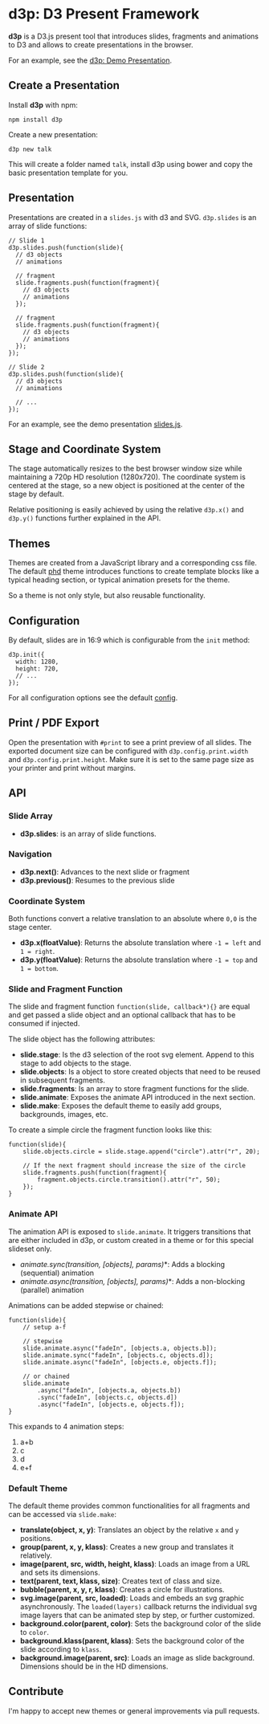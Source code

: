 # d3p: D3 Present Framework

**d3p** is a D3.js present tool that introduces slides, fragments and animations to D3 and allows to create presentations in the browser.

For an example, see the [d3p: Demo Presentation](http://southdesign.github.io/d3p).

## Create a Presentation

Install **d3p** with npm:

    npm install d3p

Create a new presentation:

    d3p new talk

This will create a folder named `talk`, install d3p using bower and copy the basic presentation template for you.

## Presentation

Presentations are created in a `slides.js` with d3 and SVG. `d3p.slides` is an array of slide functions:

    // Slide 1
    d3p.slides.push(function(slide){
      // d3 objects
      // animations
      
      // fragment
      slide.fragments.push(function(fragment){
        // d3 objects
        // animations
      });
      
      // fragment
      slide.fragments.push(function(fragment){
        // d3 objects
        // animations
      });
    });

    // Slide 2
    d3p.slides.push(function(slide){
      // d3 objects
      // animations
      
      // ...
    });


For an example, see the demo presentation [slides.js](https://github.com/southdesign/d3p/blob/master/template/slides.js).

## Stage and Coordinate System

The stage automatically resizes to the best browser window size while maintaining a 720p HD resolution (1280x720). The coordinate system is centered at the stage, so a new object is positioned at the center of the stage by default.

Relative positioning is easily achieved by using the relative `d3p.x()` and `d3p.y()` functions further explained in the API.

## Themes

Themes are created from a JavaScript library and a corresponding css file.
The default [phd](https://github.com/southdesign/d3p/blob/master/themes/phd) theme introduces functions to create template blocks like a typical heading section, or typical animation presets for the theme.

So a theme is not only style, but also reusable functionality.

## Configuration

By default, slides are in 16:9 which is configurable from the `init` method:

    d3p.init({
      width: 1280,
      height: 720,
      // ...
    });

For all configuration options see the default [config](https://github.com/southdesign/d3p/blob/master/src/config.js).

## Print / PDF Export

Open the presentation with `#print` to see a print preview of all slides.
The exported document size can be configured with `d3p.config.print.width` and `d3p.config.print.height`.
Make sure it is set to the same page size as your printer and print without margins.


## API

### Slide Array

* **d3p.slides**: is an array of slide functions.

### Navigation

* **d3p.next()**: Advances to the next slide or fragment
* **d3p.previous()**: Resumes to the previous slide

### Coordinate System

Both functions convert a relative translation to an absolute where `0,0` is the stage center.

* **d3p.x(floatValue)**: Returns the absolute translation where `-1 = left` and `1 = right`.
* **d3p.y(floatValue)**: Returns the absolute translation where `-1 = top` and `1 = bottom`.

### Slide and Fragment Function

The slide and fragment function `function(slide, callback*){}` are equal and get passed a slide object and an optional callback that has to be consumed if injected.

The slide object has the following attributes:

* **slide.stage**: Is the d3 selection of the root svg element. Append to this stage to add objects to the stage.
* **slide.objects**: Is a object to store created objects that need to be reused in subsequent fragments.
* **slide.fragments**: Is an array to store fragment functions for the slide.
* **slide.animate**: Exposes the animate API introduced in the next section.
* **slide.make**: Exposes the default theme to easily add groups, backgrounds, images, etc.


To create a simple circle the fragment function looks like this:
    
    function(slide){
    	slide.objects.circle = slide.stage.append("circle").attr("r", 20);
    	
    	// If the next fragment should increase the size of the circle
    	slide.fragments.push(function(fragment){
    		fragment.objects.circle.transition().attr("r", 50);
    	});
    }
	

### Animate API

The animation API is exposed to `slide.animate`. It triggers transitions that are either included in d3p, or custom created in a theme or for this special slideset only.

* **animate.sync(transition, [objects], params*)**: Adds a blocking (sequential) animation
* **animate.async(transition, [objects], params*)**: Adds a non-blocking (parallel) animation

Animations can be added stepwise or chained:

    function(slide){
    	// setup a-f
    	
    	// stepwise
    	slide.animate.async("fadeIn", [objects.a, objects.b]);
    	slide.animate.sync("fadeIn", [objects.c, objects.d]);
    	slide.animate.async("fadeIn", [objects.e, objects.f]);
    	
    	// or chained
    	slide.animate
    		.async("fadeIn", [objects.a, objects.b])
    		.sync("fadeIn", [objects.c, objects.d])
    		.async("fadeIn", [objects.e, objects.f]);
    }
    
This expands to 4 animation steps:

1. a+b
2. c
3. d
4. e+f

### Default Theme

The default theme provides common functionalities for all fragments and can be accessed via `slide.make`:

* **translate(object, x, y)**: Translates an object by the relative `x` and `y` positions.
* **group(parent, x, y, klass)**: Creates a new group and translates it relatively.
* **image(parent, src, width, height, klass)**: Loads an image from a URL and sets its dimensions.
* **text(parent, text, klass, size)**: Creates text of class and size.
* **bubble(parent, x, y, r, klass)**: Creates a circle for illustrations.
* **svg.image(parent, src, loaded)**: Loads and embeds an svg graphic asynchronously. The `loaded(layers)` callback returns the individual svg image layers that can be animated step by step, or further customized.
* **background.color(parent, color)**: Sets the background color of the slide to `color`.
* **background.klass(parent, klass)**: Sets the background color of the slide according to `klass`.
* **background.image(parent, src)**: Loads an image as slide background. Dimensions should be in the HD dimensions.

## Contribute

I'm happy to accept new themes or general improvements via pull requests.


	




